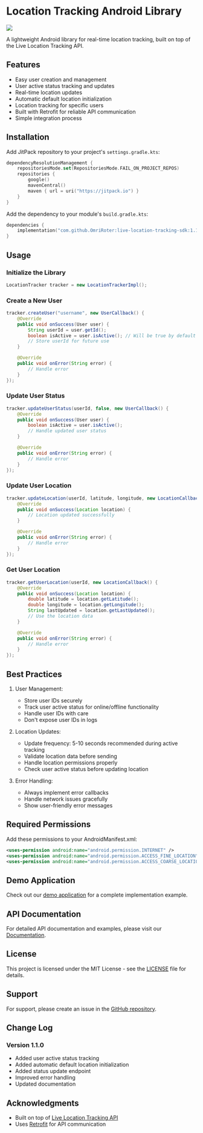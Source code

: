 # Location Tracking Android Library

[![](https://jitpack.io/v/OmriRoter/live-location-tracking-sdk.svg)](https://jitpack.io/#OmriRoter/live-location-tracking-sdk)

A lightweight Android library for real-time location tracking, built on top of the Live Location Tracking API.

## Features

- Easy user creation and management
- User active status tracking and updates
- Real-time location updates
- Automatic default location initialization
- Location tracking for specific users
- Built with Retrofit for reliable API communication
- Simple integration process

## Installation

Add JitPack repository to your project's `settings.gradle.kts`:

```kotlin
dependencyResolutionManagement {
    repositoriesMode.set(RepositoriesMode.FAIL_ON_PROJECT_REPOS)
    repositories {
        google()
        mavenCentral()
        maven { url = uri("https://jitpack.io") }
    }
}
```

Add the dependency to your module's `build.gradle.kts`:

```kotlin
dependencies {
    implementation("com.github.OmriRoter:live-location-tracking-sdk:1.1.0")
}
```

## Usage

### Initialize the Library

```java
LocationTracker tracker = new LocationTrackerImpl();
```

### Create a New User

```java
tracker.createUser("username", new UserCallback() {
    @Override
    public void onSuccess(User user) {
        String userId = user.getId();
        boolean isActive = user.isActive(); // Will be true by default
        // Store userId for future use
    }

    @Override
    public void onError(String error) {
        // Handle error
    }
});
```

### Update User Status

```java
tracker.updateUserStatus(userId, false, new UserCallback() {
    @Override
    public void onSuccess(User user) {
        boolean isActive = user.isActive();
        // Handle updated user status
    }

    @Override
    public void onError(String error) {
        // Handle error
    }
});
```

### Update User Location

```java
tracker.updateLocation(userId, latitude, longitude, new LocationCallback() {
    @Override
    public void onSuccess(Location location) {
        // Location updated successfully
    }

    @Override
    public void onError(String error) {
        // Handle error
    }
});
```

### Get User Location

```java
tracker.getUserLocation(userId, new LocationCallback() {
    @Override
    public void onSuccess(Location location) {
        double latitude = location.getLatitude();
        double longitude = location.getLongitude();
        String lastUpdated = location.getLastUpdated();
        // Use the location data
    }

    @Override
    public void onError(String error) {
        // Handle error
    }
});
```

## Best Practices

1. User Management:
   - Store user IDs securely
   - Track user active status for online/offline functionality
   - Handle user IDs with care
   - Don't expose user IDs in logs

2. Location Updates:
   - Update frequency: 5-10 seconds recommended during active tracking
   - Validate location data before sending
   - Handle location permissions properly
   - Check user active status before updating location

3. Error Handling:
   - Always implement error callbacks
   - Handle network issues gracefully
   - Show user-friendly error messages

## Required Permissions

Add these permissions to your AndroidManifest.xml:

```xml
<uses-permission android:name="android.permission.INTERNET" />
<uses-permission android:name="android.permission.ACCESS_FINE_LOCATION" />
<uses-permission android:name="android.permission.ACCESS_COARSE_LOCATION" />
```

## Demo Application

Check out our [demo application](https://github.com/OmriRoter/live-location-tracking-sdk/tree/master/app) for a complete implementation example.

## API Documentation

For detailed API documentation and examples, please visit our [Documentation](docs/examples/examples.md).

## License

This project is licensed under the MIT License - see the [LICENSE](LICENSE) file for details.

## Support

For support, please create an issue in the [GitHub repository](https://github.com/OmriRoter/live-location-tracking-sdk/issues).

## Change Log

### Version 1.1.0
- Added user active status tracking
- Added automatic default location initialization
- Added status update endpoint
- Improved error handling
- Updated documentation

## Acknowledgments

- Built on top of [Live Location Tracking API](https://live-location-tracking-backend.vercel.app)
- Uses [Retrofit](https://square.github.io/retrofit/) for API communication
